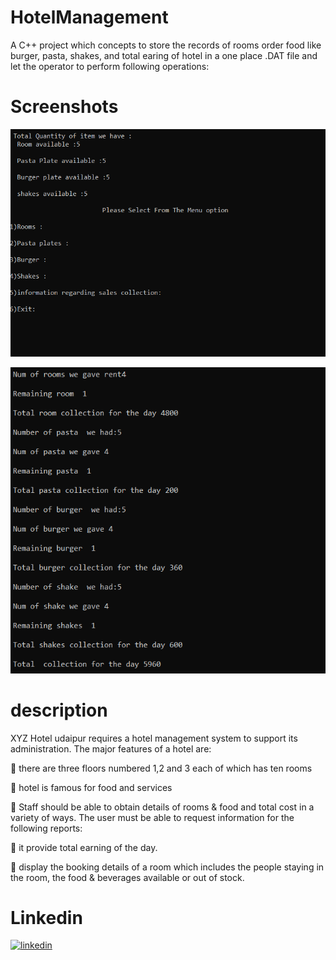 # HotelManagement
A C++ project which concepts to store the records of rooms order food like burger, pasta, shakes, and total earing of hotel in a one place .DAT file and let the operator to perform following operations:


# Screenshots

![Screenshot](https://github.com/Rudraksh2003/HotelManagement/blob/main/Screenshot%202023-02-21%20093205.png?raw=true)

![Screenshot](https://github.com/Rudraksh2003/HotelManagement/blob/main/Screenshot%202023-02-21%20095828.png?raw=true)


# description 
XYZ Hotel udaipur requires a hotel management system to support its administration. The major features of a hotel are:

 there are three floors numbered 1,2 and 3 each of which has ten rooms  

 hotel is famous for food and services


 Staff should be able to obtain details of  rooms & food and total cost in a variety of ways. The user must be able to request information for the following reports:

 it provide total earning of the day.

 display the booking details of a  room which includes the people staying in the room,
the food & beverages available or out of stock.
# Linkedin
[![linkedin](https://img.shields.io/badge/linkedin-0A66C2?style=for-the-badge&logo=linkedin&logoColor=white)](https://www.linkedin.com/in/rudraksh-laddha-427b301a5/)
